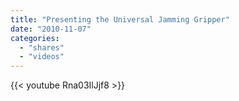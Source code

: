```yaml
---
title: "Presenting the Universal Jamming Gripper"
date: "2010-11-07"
categories:
  - "shares"
  - "videos"
---
```


{{< youtube Rna03IlJjf8 >}}
